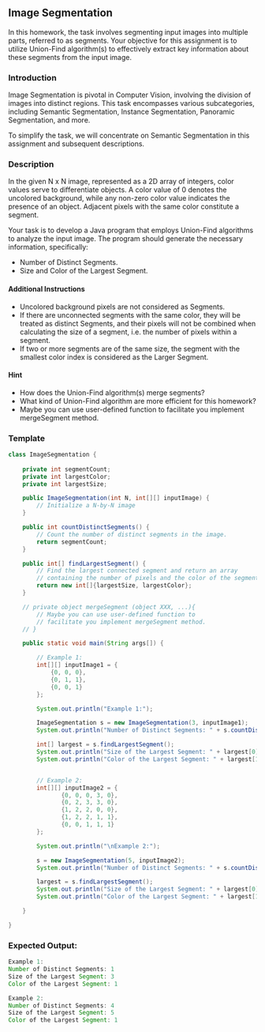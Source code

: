 ## Image Segmentation

In this homework, the task involves segmenting input images into multiple parts, referred to as segments. Your objective for this assignment is to utilize Union-Find algorithm(s) to effectively extract key information about these segments from the input image.

### Introduction
Image Segmentation is pivotal in Computer Vision, involving the division of images into distinct regions. This task encompasses various subcategories, including Semantic Segmentation, Instance Segmentation, Panoramic Segmentation, and more.

To simplify the task, we will concentrate on Semantic Segmentation in this assignment and subsequent descriptions.

### Description
In the given N x N image, represented as a 2D array of integers, color values serve to differentiate objects. A color value of 0 denotes the uncolored background, while any non-zero color value indicates the presence of an object. Adjacent pixels with the same color constitute a segment.

Your task is to develop a Java program that employs Union-Find algorithms to analyze the input image. The program should generate the necessary information, specifically:

- Number of Distinct Segments.
- Size and Color of the Largest Segment.

#### Additional Instructions
- Uncolored background pixels are not considered as Segments.
- If there are unconnected segments with the same color, they will be treated as distinct Segments, and their pixels will not be combined when calculating the size of a segment, i.e. the number of pixels within a segment.
- If two or more segments are of the same size, the segment with the smallest color index is considered as the Larger Segment.

#### Hint
- How does the Union-Find algorithm(s) merge segments?
- What kind of Union-Find algorithm are more efficient for this homework?
- Maybe you can use user-defined function to facilitate you implement mergeSegment method.

### Template

```java
class ImageSegmentation {
    
    private int segmentCount;
    private int largestColor;
    private int largestSize;

    public ImageSegmentation(int N, int[][] inputImage) {
        // Initialize a N-by-N image
    }

    public int countDistinctSegments() {
        // Count the number of distinct segments in the image.
        return segmentCount;
    }

    public int[] findLargestSegment() {
        // Find the largest connected segment and return an array
        // containing the number of pixels and the color of the segment.
        return new int[]{largestSize, largestColor};
    }

    // private object mergeSegment (object XXX, ...){ 
        // Maybe you can use user-defined function to
        // facilitate you implement mergeSegment method. 
    // }

    public static void main(String args[]) {

        // Example 1:
        int[][] inputImage1 = {
            {0, 0, 0},
            {0, 1, 1},
            {0, 0, 1}
        };

        System.out.println("Example 1:");

        ImageSegmentation s = new ImageSegmentation(3, inputImage1);
        System.out.println("Number of Distinct Segments: " + s.countDistinctSegments());

        int[] largest = s.findLargestSegment();
        System.out.println("Size of the Largest Segment: " + largest[0]);
        System.out.println("Color of the Largest Segment: " + largest[1]);


        // Example 2:
        int[][] inputImage2 = {
               {0, 0, 0, 3, 0},
               {0, 2, 3, 3, 0},
               {1, 2, 2, 0, 0},
               {1, 2, 2, 1, 1},
               {0, 0, 1, 1, 1}
        };

        System.out.println("\nExample 2:");

        s = new ImageSegmentation(5, inputImage2);
        System.out.println("Number of Distinct Segments: " + s.countDistinctSegments());

        largest = s.findLargestSegment();
        System.out.println("Size of the Largest Segment: " + largest[0]);
        System.out.println("Color of the Largest Segment: " + largest[1]);

    }

}
```

### Expected Output:
``` Java
Example 1:
Number of Distinct Segments: 1
Size of the Largest Segment: 3
Color of the Largest Segment: 1

Example 2:
Number of Distinct Segments: 4
Size of the Largest Segment: 5
Color of the Largest Segment: 1
```
